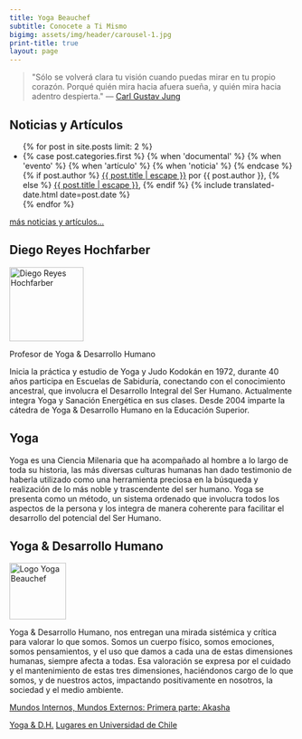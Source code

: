 ```yaml
---
title: Yoga Beauchef
subtitle: Conocete a Ti Mismo
bigimg: assets/img/header/carousel-1.jpg
print-title: true
layout: page
---
```


> "Sólo se volverá clara tu visión cuando puedas mirar en tu propio corazón. Porqué quién mira hacia afuera sueña, y quién mira hacia adentro despierta." — [Carl Gustav Jung](https://es.wikipedia.org/wiki/Carl_Gustav_Jung)

## Noticias y Artículos

<ul>
  {% for post in site.posts limit: 2 %}
<li>
  {% case post.categories.first %}
    {% when 'documental' %}
     <span class="glyphicon glyphicon-facetime-video" aria-hidden="true"></span>
    {% when 'evento' %}
     <span class="glyphicon glyphicon-calendar" aria-hidden="true"></span>
    {% when 'artículo' %}
     <span class="glyphicon glyphicon-education" aria-hidden="true"></span>
    {% when 'noticia' %}
     <span class="glyphicon glyphicon-pencil" aria-hidden="true"></span>
  {% endcase %}
    {% if post.author %}
	  <a class="post-link" href="{{ post.url | relative_url }}">{{ post.title | escape }}</a>
	   por {{ post.author }},
	{% else %}
	  <a class="post-link" href="{{ post.url | relative_url }}">{{ post.title | escape }}</a>,
	{% endif %}
	<span class="post-meta">{% include translated-date.html date=post.date %}</span>
    </li>
  {% endfor %}
</ul>

<p class="text-right"><a href="{{ site.url }}/articulos.html" title="Otros artículos y eventos">más noticias y artículos...</a></p>

## Diego Reyes Hochfarber

<img src="{{ site.url }}/assets/img/person/diego.png" class="img-responsive img-thumbnail pull-left gap-right" alt="Diego Reyes Hochfarber" width="131em" />
	
Profesor de Yoga & Desarrollo Humano

Inicia la práctica y estudio de Yoga y Judo Kodokán en 1972, durante 40 años participa en Escuelas de Sabiduría, conectando con el conocimiento ancestral, que involucra el Desarrollo Integral del Ser Humano. Actualmente integra Yoga y Sanación Energética en sus clases. Desde 2004 imparte la cátedra de Yoga & Desarrollo Humano en la Educación Superior. 

## Yoga

Yoga es una Ciencia Milenaria que ha acompañado al hombre a lo largo de toda su historia, las más diversas culturas humanas han dado testimonio de haberla utilizado como una herramienta preciosa en la búsqueda y realización de lo más noble y trascendente del ser humano. Yoga se presenta como un método, un sistema ordenado que involucra todos los aspectos de la persona y los integra de manera coherente para facilitar el desarrollo del potencial del Ser Humano.

## Yoga & Desarrollo Humano

<div class="clearfix">
<img src="{{ site.url }}/assets/img/logo/mini.png" class="img-responsive pull-right gap-left" alt="Logo Yoga Beauchef" width="100" height="100" />

Yoga & Desarrollo Humano, nos entregan una mirada sistémica y crítica para valorar lo que somos. Somos un cuerpo físico, somos emociones, somos pensamientos, y el uso que damos a cada una de estas dimensiones humanas, siempre afecta a todas. Esa valoración se expresa por el cuidado y el mantenimiento de estas tres dimensiones, haciéndonos cargo de lo que somos, y de nuestros actos, impactando positivamente en nosotros, la sociedad y el medio ambiente.

</div>
<p class="text-right">
<span class="glyphicon glyphicon-facetime-video" aria-hidden="true"></span>
<a href="https://www.youtube.com/watch?v=BwzKu3ABT38">Mundos Internos, Mundos Externos: Primera parte: Akasha</a>
</p>

<p class="text-center">
<a class="btn btn-primary btn-lg" href="detalles.html" role="button">Yoga & D.H.</a>
<a class="btn btn-primary btn-lg" href="lugares.html" role="button">Lugares en Universidad de Chile</a>
</p>

